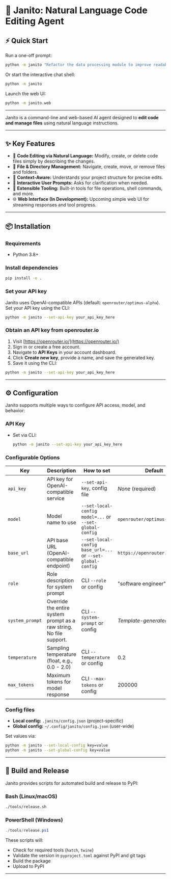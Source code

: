 # 🚀 Janito: Natural Language Code Editing Agent

## ⚡ Quick Start

Run a one-off prompt:
```bash
python -m janito "Refactor the data processing module to improve readability."
```

Or start the interactive chat shell:
```bash
python -m janito
```

Launch the web UI:
```bash
python -m janito.web
```

---

Janito is a command-line and web-based AI agent designed to **edit code and manage files** using natural language instructions.

---

## ✨ Key Features
- 📝 **Code Editing via Natural Language:** Modify, create, or delete code files simply by describing the changes.
- 📁 **File & Directory Management:** Navigate, create, move, or remove files and folders.
- 🧠 **Context-Aware:** Understands your project structure for precise edits.
- 💬 **Interactive User Prompts:** Asks for clarification when needed.
- 🧩 **Extensible Tooling:** Built-in tools for file operations, shell commands, and more.
- 🌐 **Web Interface (In Development):** Upcoming simple web UI for streaming responses and tool progress.

---

## 📦 Installation

### Requirements
- Python 3.8+

### Install dependencies
```bash
pip install -e .
```

### Set your API key
Janito uses OpenAI-compatible APIs (default: `openrouter/optimus-alpha`). Set your API key using the CLI:
```bash
python -m janito --set-api-key your_api_key_here
```

### Obtain an API key from openrouter.io
1. Visit [https://openrouter.io/](https://openrouter.io/)
2. Sign in or create a free account.
3. Navigate to **API Keys** in your account dashboard.
4. Click **Create new key**, provide a name, and save the generated key.
5. Save it using the CLI:
```bash
python -m janito --set-api-key your_api_key_here
```

---

## ⚙️ Configuration

Janito supports multiple ways to configure API access, model, and behavior:

### API Key

- Set via CLI:
  ```bash
  python -m janito --set-api-key your_api_key_here
  ```

### Configurable Options

| Key             | Description                                               | How to set                                                      | Default                                    |
|-----------------|-----------------------------------------------------------|-----------------------------------------------------------------|--------------------------------------------|
| `api_key`       | API key for OpenAI-compatible service                     | `--set-api-key`, config file                                    | _None_ (required)                          |
| `model`         | Model name to use                                         | `--set-local-config model=...` or `--set-global-config`         | `openrouter/optimus-alpha`                 |
| `base_url`      | API base URL (OpenAI-compatible endpoint)                 | `--set-local-config base_url=...` or `--set-global-config`      | `https://openrouter.ai/api/v1`            |
| `role`          | Role description for system prompt                        | CLI `--role` or config                                          | "software engineer"                     |
| `system_prompt` | Override the entire system prompt as a raw string. No file support. | CLI `--system-prompt` or config                                 | _Template-generated prompt_               |
| `temperature`   | Sampling temperature (float, e.g., 0.0 - 2.0)            | CLI `--temperature` or config                                    | 0.2                                        |
| `max_tokens`    | Maximum tokens for model response                        | CLI `--max-tokens` or config                                    | 200000                                     |



### Config files

- **Local config:** `.janito/config.json` (project-specific)
- **Global config:** `~/.config/janito/config.json` (user-wide)

Set values via:

```bash
python -m janito --set-local-config key=value
python -m janito --set-global-config key=value
```

---

## 🚀 Build and Release

Janito provides scripts for automated build and release to PyPI:

### Bash (Linux/macOS)

```bash
./tools/release.sh
```

### PowerShell (Windows)

```powershell
./tools/release.ps1
```

These scripts will:
- Check for required tools (`hatch`, `twine`)
- Validate the version in `pyproject.toml` against PyPI and git tags
- Build the package
- Upload to PyPI

---
